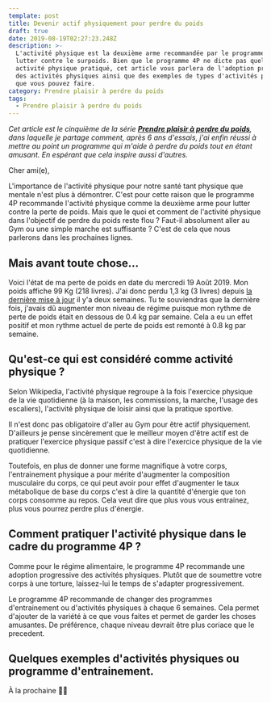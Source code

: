 ```yaml
---
template: post
title: Devenir actif physiquement pour perdre du poids
draft: true
date: 2019-08-19T02:27:23.248Z
description: >-
  L'activité physique est la deuxième arme recommandée par le programme 4P pour
  lutter contre le surpoids. Bien que le programme 4P ne dicte pas quelle
  activité physique pratiqué, cet article vous parlera de l'adoption progressive
  des activités physiques ainsi que des exemples de types d'activités physiques
  que vous pouvez faire.
category: Prendre plaisir à perdre du poids
tags:
  - Prendre plaisir à perdre du poids
---
```

_Cet article est le cinquième de la série [**Prendre plaisir à perdre du poids**](https://www.didia.me/category/prendre-plaisir-a-perdre-du-poids/), dans laquelle je partage comment, après 6 ans d'essais, j'ai enfin réussi à mettre au point un programme qui m'aide à perdre du poids tout en étant amusant. En espérant que cela inspire aussi d'autres._

Cher ami(e),

L'importance de l'activité physique pour notre santé tant physique que mentale n'est plus à démontrer. C'est pour cette raison que le programme 4P recommande l'activité physique comme la deuxième arme pour lutter contre la perte de poids. Mais que le quoi et comment de l'activité physique dans l'objectif de perdre du poids reste flou ? Faut-il absolument aller au Gym ou une simple marche est suffisante ? C'est de cela que nous parlerons dans les prochaines lignes.

## Mais avant toute chose…

Voici l'état de ma perte de poids en date du mercredi 19 Août 2019. Mon poids affiche 99 Kg (218 livres). J'ai donc perdu 1,3 kg (3 livres) depuis [la dernière mise à jour](/posts/2019-08-04-choisir-son-régime-alimentaire-pour-le-programme-4p/) il y'a deux semaines. Tu te souviendras que la dernière fois, j'avais dû augmenter mon niveau de régime puisque mon rythme de perte de poids était en dessous de 0.4 kg par semaine. Cela a eu un effet positif et mon rythme actuel de perte de poids est remonté à  0.8 kg par semaine.

## Qu'est-ce qui est considéré comme activité physique ?

Selon Wikipedia, l'activité physique regroupe à la fois l'exercice physique de la vie quotidienne (à la maison, les commissions, la marche, l'usage des escaliers), l'activité physique de loisir  ainsi que la pratique sportive.

Il n'est donc pas obligatoire d'aller au Gym pour être actif physiquement. D'ailleurs je pense sincèrement que le meilleur moyen d'être actif est de pratiquer l'exercice physique passif c'est à dire l'exercice physique de la vie quotidienne.

Toutefois, en plus de donner une forme magnifique à votre corps,  l'entrainement physique a pour mérite d'augmenter la composition musculaire du corps, ce qui peut avoir pour effet d'augmenter le taux métabolique de base du corps c'est à dire la quantité d'énergie que ton corps consomme au repos. Cela veut dire que plus vous vous entrainez, plus vous pourrez perdre plus d'énergie.

## Comment pratiquer l'activité physique dans le cadre du programme 4P ?

Comme pour le régime alimentaire, le programme 4P recommande une adoption progressive des activités physiques. Plutôt que de soumettre votre corps à une torture, laissez-lui le temps de s'adapter progressivement.

Le programme 4P recommande de changer des programmes d'entrainement ou d'activités physiques à chaque 6 semaines. Cela permet d'ajouter de la variété à ce que vous faites et permet de garder les choses amusantes. De préférence, chaque niveau devrait être plus coriace que le precedent.

## Quelques exemples d'activités physiques ou programme d'entrainement.



À la prochaine ✌🏾
